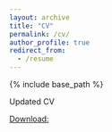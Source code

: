 ```yaml
---
layout: archive
title: "CV"
permalink: /cv/
author_profile: true
redirect_from:
  - /resume
---
```


{% include base_path %}

Updated CV

[Download:](http://minghui-lu.github.io/files/Minghui_s_CV.pdf)